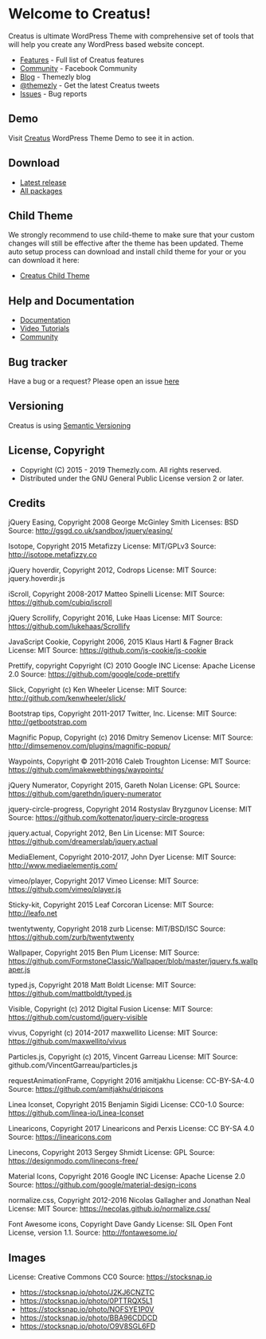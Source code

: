 # Welcome to Creatus!

Creatus is ultimate WordPress Theme with comprehensive set of tools that will help you create any WordPress based website concept.

* [Features](http://themezly.com/features) - Full list of Creatus features
* [Community](https://www.facebook.com/groups/creatus/) - Facebook Community
* [Blog](http://www.themezly.com/blog) - Themezly blog
* [@themezly](https://twitter.com/themezly) - Get the latest Creatus tweets
* [Issues](https://github.com/Themezly/Creatus/issues) - Bug reports


## Demo

Visit [Creatus](https://creatus.io/) WordPress Theme Demo to see it in action.

## Download


* [Latest release](https://themezly.com/pricing)
* [All packages](https://github.com/Themezly/Creatus/releases)


## Child Theme

We strongly recommend to use child-theme to make sure that your custom changes will still be effective after the theme has been updated.
Theme auto setup process can download and install child theme for your or you can download it here:

* [Creatus Child Theme](https://github.com/Themezly/Creatus-child/releases/latest)

## Help and Documentation

* [Documentation](https://themezly.com/documentation/)
* [Video Tutorials](https://vimeo.com/themezly)
* [Community](https://www.facebook.com/groups/creatus/)

## Bug tracker

Have a bug or a request? Please open an issue [here](https://github.com/Themezly/Creatus/issues)


## Versioning

  Creatus is using [Semantic Versioning](http://semver.org/)


## License, Copyright

  * Copyright (C) 2015 - 2019 Themezly.com. All rights reserved.
  * Distributed under the GNU General Public License version 2 or later.
  
## Credits

jQuery Easing, Copyright 2008 George McGinley Smith
Licenses: BSD
Source: http://gsgd.co.uk/sandbox/jquery/easing/

Isotope, Copyright 2015 Metafizzy
License: MIT/GPLv3
Source: http://isotope.metafizzy.co

jQuery hoverdir, Copyright 2012, Codrops
License: MIT
Source: jquery.hoverdir.js

iScroll, Copyright 2008-2017 Matteo Spinelli
License: MIT
Source: https://github.com/cubiq/iscroll

jQuery Scrollify, Copyright 2016, Luke Haas
License: MIT
Source: https://github.com/lukehaas/Scrollify

JavaScript Cookie, Copyright 2006, 2015 Klaus Hartl & Fagner Brack
License: MIT
Source: https://github.com/js-cookie/js-cookie

Prettify, copyright Copyright (C) 2010  Google INC
License: Apache License 2.0
Source: https://github.com/google/code-prettify

Slick, Copyright (c) Ken Wheeler
License: MIT
Source: http://github.com/kenwheeler/slick/

Bootstrap tips, Copyright 2011-2017 Twitter, Inc.
License: MIT
Source: http://getbootstrap.com

Magnific Popup, Copyright (c) 2016 Dmitry Semenov
License: MIT
Source: http://dimsemenov.com/plugins/magnific-popup/

Waypoints, Copyright © 2011-2016 Caleb Troughton
License: MIT
Source: https://github.com/imakewebthings/waypoints/

jQuery Numerator, Copyright 2015, Gareth Nolan
License: GPL
Source: https://github.com/garethdn/jquery-numerator


jquery-circle-progress, Copyright 2014 Rostyslav Bryzgunov
License: MIT
Source: https://github.com/kottenator/jquery-circle-progress


jquery.actual, Copyright 2012, Ben Lin
License: MIT
Source: https://github.com/dreamerslab/jquery.actual


MediaElement, Copyright 2010-2017, John Dyer
License: MIT
Source: http://www.mediaelementjs.com/


vimeo/player, Copyright 2017 Vimeo
License: MIT
Source: https://github.com/vimeo/player.js


Sticky-kit, Copyright 2015 Leaf Corcoran
License: MIT
Source: http://leafo.net


twentytwenty, Copyright 2018 zurb
License: MIT/BSD/ISC
Source: https://github.com/zurb/twentytwenty


Wallpaper, Copyright 2015 Ben Plum
License: MIT
Source: https://github.com/FormstoneClassic/Wallpaper/blob/master/jquery.fs.wallpaper.js


typed.js, Copyright 2018 Matt Boldt
License: MIT
Source: https://github.com/mattboldt/typed.js


Visible, Copyright (c) 2012 Digital Fusion
License: MIT
Source: https://github.com/customd/jquery-visible


vivus, Copyright (c) 2014-2017 maxwellito
License: MIT
Source: https://github.com/maxwellito/vivus


Particles.js, Copyright (c) 2015, Vincent Garreau
License: MIT
Source: github.com/VincentGarreau/particles.js


requestAnimationFrame, Copyright 2016 amitjakhu
License: CC-BY-SA-4.0
Source: https://github.com/amitjakhu/dripicons


Linea Iconset, Copyright 2015 Benjamin Sigidi
License: CC0-1.0
Source: https://github.com/linea-io/Linea-Iconset


Linearicons, Copyright 2017 Linearicons and Perxis
License: CC BY-SA 4.0
Source: https://linearicons.com


Linecons, Copyright 2013 Sergey Shmidt
License: GPL
Source: https://designmodo.com/linecons-free/


Material Icons, Copyright 2016 Google INC
License: Apache License 2.0
Source: https://github.com/google/material-design-icons


normalize.css, Copyright 2012-2016 Nicolas Gallagher and Jonathan Neal
License: MIT
Source: https://necolas.github.io/normalize.css/

Font Awesome icons, Copyright Dave Gandy
License: SIL Open Font License, version 1.1.
Source: http://fontawesome.io/

## Images

License: Creative Commons CC0
Source: https://stocksnap.io

* https://stocksnap.io/photo/J2KJ6CNZTC
* https://stocksnap.io/photo/0PTTRQX5L1
* https://stocksnap.io/photo/NOFSYE1P0V
* https://stocksnap.io/photo/BBA96CDDCD
* https://stocksnap.io/photo/O9V8SGL6FD